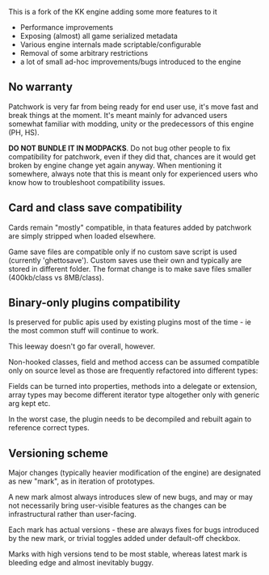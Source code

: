 This is a fork of the KK engine adding some more features to it

* Performance improvements
* Exposing (almost) all game serialized metadata
* Various engine internals made scriptable/configurable
* Removal of some arbitrary restrictions
* a lot of small ad-hoc improvements/bugs introduced to the engine

## No warranty

Patchwork is very far from being ready for end user use, it's move fast and
break things at the moment. It's meant mainly for advanced users somewhat
familiar with modding, unity or the predecessors of this engine (PH, HS).

**DO NOT BUNDLE IT IN MODPACKS**. Do not bug other people to fix compatibility
for patchwork, even if they did that, chances are it would get broken by
engine change yet again anyway. When mentioning it somewhere, always note
that this is meant only for experienced users who know how to troubleshoot
compatibility issues.

## Card and class save compatibility

Cards remain "mostly" compatible, in thata features added by patchwork
are simply stripped when loaded elsewhere.

Game save files are compatible only if no custom save script is used (currently
'ghettosave'). Custom saves use their own and typically are stored in different
folder. The format change is to make save files smaller (400kb/class vs 8MB/class).

## Binary-only plugins compatibility

Is preserved for public apis used by existing plugins most of the time - ie
the most common stuff will continue to work.

This leeway doesn't go far overall, however.

Non-hooked classes, field and method access can be assumed compatible only on
source level as those are frequently refactored into different types:

Fields can be turned into properties, methods into a delegate or extension,
array types may become different iterator type altogether only with generic arg
kept etc.

In the worst case, the plugin needs to be decompiled and rebuilt again
to reference correct types.

## Versioning scheme

Major changes (typically heavier modification of the engine) are designated as
new "mark", as in iteration of prototypes.

A new mark almost always introduces slew of new bugs, and may or may not
necessarily bring user-visible features as the changes can be infrastructural
rather than user-facing. 

Each mark has actual versions - these are always fixes for bugs introduced by
the new mark, or trivial toggles added under default-off checkbox.

Marks with high versions tend to be most stable, whereas latest mark is bleeding
edge and almost inevitably buggy.


